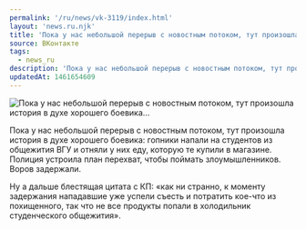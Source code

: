 ```yaml
---
permalink: '/ru/news/vk-3119/index.html'
layout: 'news.ru.njk'
title: 'Пока у нас небольшой перерыв с новостным потоком, тут произошла история в духе хорошего боевика'
source: ВКонтакте
tags:
  - news_ru
description: 'Пока у нас небольшой перерыв с новостным потоком, тут произошла история в духе хорошего боевика…'
updatedAt: 1461654609
---
```

![Пока у нас небольшой перерыв с новостным потоком, тут произошла история в духе хорошего боевика…](https://sun9-8.userapi.com/impf/c631420/v631420484/2adeb/0ezSa3q8PKY.jpg?size=1080x1080&quality=96&proxy=1&sign=3ebbc07c9f9d0766dd8340edb228ab5e&c_uniq_tag=SdiH2YoWAByNWlKbXlLqIX0-tktJR1OcJjQkIH9gCWs&type=album)

Пока у нас небольшой перерыв с новостным потоком, тут произошла история в духе хорошего боевика: гопники напали на студентов из общежития ВГУ и отняли у них еду, которую те купили в магазине. Полиция устроила план перехват, чтобы поймать злоумышленников. Воров задержали.

Ну а дальше блестящая цитата с КП: «как ни странно, к моменту задержания нападавшие уже успели съесть и потратить кое-что из похищенного, так что не все продукты попали в холодильник студенческого общежития».
